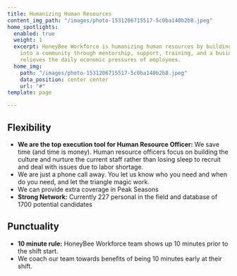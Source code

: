```yaml
---
title: Humanizing Human Resources
content_img_path: "/images/photo-1531206715517-5c0ba140b2b8.jpeg"
home_spotlights:
  enabled: true
  weight: 1
  excerpt: HoneyBee Workforce is humanizing human resources by building resilience
    into a community through mentorship, support, training, and a business model that
    relieves the daily economic pressures of employees.
  home_img:
    path: "/images/photo-1531206715517-5c0ba140b2b8.jpeg"
    data_position: center center
    url: "#"
template: page

---
```

## Flexibility

- **We are the top execution tool for Human Resource Officer:** We save time (and time is money). Human resource officers focus on building the culture and nurture the current staff rather than losing sleep to recruit and deal with issues due to labor shortage.
- We are just a phone call away. You let us know who you need and when do you need, and let the triangle magic work.
- We can provide extra coverage in Peak Seasons
- **Strong Network:** Currently 227 personal in the field and database of 1700 potential candidates

## Punctuality

- **10 minute rule:** HoneyBee Workforce team shows up 10 minutes prior to the shift start.
- We coach our team towards benefits of being 10 minutes early at their shift.